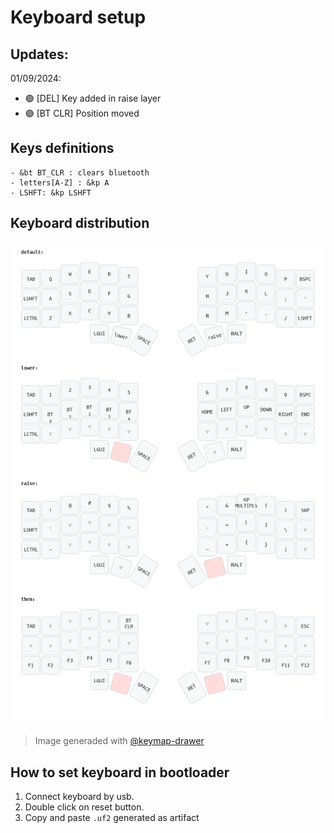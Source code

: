 # Keyboard setup

## Updates: 

01/09/2024:

- 🟢 [DEL] Key added in raise layer 
- 🟢 [BT CLR] Position moved


## Keys definitions
    - &bt BT_CLR : clears bluetooth 
    - letters[A-Z] : &kp A
    - LSHFT: &kp LSHFT

## Keyboard distribution
![alt text](/media/my_keymap.png "keymap")


> Image generaded with [@keymap-drawer](https://keymap-drawer.streamlit.app)


## How to set keyboard in bootloader

1. Connect keyboard by usb.
2. Double click on reset button.
3. Copy and paste ``.uf2`` generated as artifact